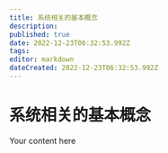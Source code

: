 ```yaml
---
title: 系统相关的基本概念
description: 
published: true
date: 2022-12-23T06:32:53.992Z
tags: 
editor: markdown
dateCreated: 2022-12-23T06:32:53.992Z
---
```


# 系统相关的基本概念
Your content here